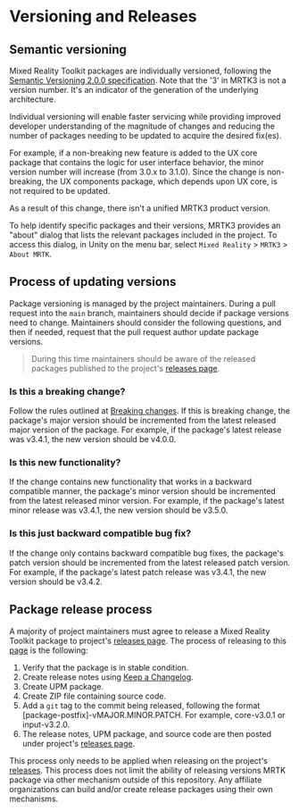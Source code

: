 # Versioning and Releases

## Semantic versioning

Mixed Reality Toolkit packages are individually versioned, following the [Semantic Versioning 2.0.0 specification](https://semver.org/spec/v2.0.0.html). Note that the '3' in MRTK3 is not a version number. It's an indicator of the generation of the underlying architecture.

Individual versioning will enable faster servicing while providing improved developer understanding of the magnitude of changes and reducing the number of packages needing to be updated to acquire the desired fix(es).

For example, if a non-breaking new feature is added to the UX core package that contains the logic for user interface behavior, the minor version number will increase (from 3.0.x to 3.1.0). Since the change is non-breaking, the UX components package, which depends upon UX core, is not required to be updated.

As a result of this change, there isn't a unified MRTK3 product version.

To help identify specific packages and their versions, MRTK3 provides an "about" dialog that lists the relevant packages included in the project. To access this dialog, in Unity on the menu bar, select `Mixed Reality` > `MRTK3` > `About MRTK`.

## Process of updating versions

Package versioning is managed by the project maintainers. During a pull request into the `main` branch, maintainers should decide if package versions need to change. Maintainers should consider the following questions, and then if needed, request that the pull request author update package versions.

> During this time maintainers should be aware of the released packages published to the project's [releases page](https://github.com/MixedRealityToolkit/MixedRealityToolkit-ProjectDocs/releases).

### Is this a breaking change?

Follow the rules outlined at [Breaking changes](merging-pull-requests.md#breaking-changes). If this is breaking change, the package's major version should be incremented from the latest released major version of the package. For example, if the package's latest release was v3.4.1, the new version should be v4.0.0.

### Is this new functionality?

If the change contains new functionality that works in a backward compatible manner, the package's minor version should be incremented from the latest released minor version. For example, if the package's latest minor release was v3.4.1, the new version should be v3.5.0.

### Is this just backward compatible bug fix?

If the change only contains backward compatible bug fixes, the package's patch version should be incremented from the latest released patch version. For example, if the package's latest patch release was v3.4.1, the new version should be v3.4.2.

## Package release process

A majority of project maintainers must agree to release a Mixed Reality Toolkit package to project's [releases page](https://github.com/MixedRealityToolkit/MixedRealityToolkit-ProjectDocs/releases). The process of releasing to this [page](https://github.com/MixedRealityToolkit/MixedRealityToolkit-ProjectDocs/releases) is the following:

1. Verify that the package is in stable condition.
2. Create release notes using [Keep a Changelog](https://keepachangelog.com/en/1.1.0/).
3. Create UPM package.
4. Create ZIP file containing source code.
5. Add a `git` tag to the commit being released, following the format [package-postfix]-vMAJOR.MINOR.PATCH. For example, core-v3.0.1 or input-v3.2.0.
6. The release notes, UPM package, and source code are then posted under project's [releases page](https://github.com/MixedRealityToolkit/MixedRealityToolkit-ProjectDocs/releases).

This process only needs to be applied when releasing on the project's [releases](https://github.com/MixedRealityToolkit/MixedRealityToolkit-ProjectDocs/releases). This process does not limit the ability of releasing versions MRTK package via other mechanism outside of this repository. Any affiliate organizations can build and/or create release packages using their own mechanisms.
